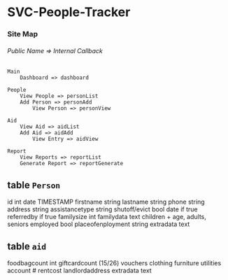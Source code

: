 # SVC-People-Tracker

### Site Map
###### Public Name => Internal Callback
```
Main
	Dashboard => dashboard

People
	View People => personList
	Add Person => personAdd
		View Person => personView

Aid
	View Aid => aidList
	Add Aid => aidAdd
		View Entry => aidView

Report
	View Reports => reportList
	Generate Report => reportGenerate
```




## table `Person`

id int
date TIMESTAMP
firstname string
lastname string
phone string
address string
assistancetype string
shutoff/evict bool
	date if true
	referredby if true
familysize int
	familydata text
	children + age, adults, seniors
employed bool
	placeofenployment string
extradata text





## table `aid`

foodbagcount int
giftcardcount (15/26)
vouchers
	clothing
	furniture
	utilities
account #
rentcost
landlordaddress
extradata text